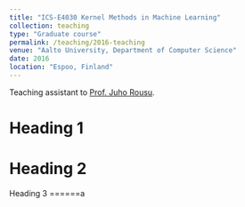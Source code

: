 ```yaml
---
title: "ICS-E4030 Kernel Methods in Machine Learning"
collection: teaching
type: "Graduate course"
permalink: /teaching/2016-teaching
venue: "Aalto University, Department of Computer Science"
date: 2016
location: "Espoo, Finland"
---
```


Teaching assistant to [Prof. Juho Rousu](https://people.aalto.fi/juho.rousu).

Heading 1
======

Heading 2
======

Heading 3
======a